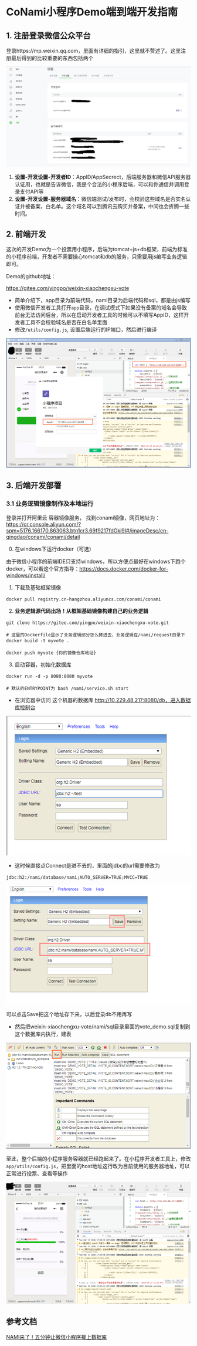 # CoNami小程序Demo端到端开发指南



## 1. 注册登录微信公众平台

登录https://mp.weixin.qq.com，里面有详细的指引，这里就不赘述了。这里注册最后得到的比较重要的东西包括两个

![](images/1.png)

1. **设置-开发设置-开发者ID**：AppID/AppSecrect，后端服务器和微信API服务器认证用，也就是告诉微信，我是个合法的小程序后端，可以和你通信并调用登录支付API等
2. **设置-开发设置-服务器域名**：微信端测试/发布时，会校验这些域名是否实名认证并被备案，白名单。这个域名可以到腾讯云购买并备案，中间也会折腾一些时间。

## 2. 前端开发 

这次的开发Demo为一个投票用小程序，后端为tomcat+js+db框架，前端为标准的小程序前端，开发者不需要操心tomcat和db的服务，只需要用js编写业务逻辑即可。

Demo的github地址：

https://gitee.com/yingpo/weixin-xiaochengxu-vote

* 简单介绍下，app目录为前端代码，nami目录为后端代码和sql，都是由js编写
* 使用微信开发者工具打开`app`目录，在调试模式下如果没有备案的域名会导致前台无法访问后台，所以在启动开发者工具的时候可以不填写AppID，这样开发者工具不会校验域名是否在白名单里面
* 修改`/utils/config.js`, 设置后端运行的IP端口，然后进行编译

![](images/2.png)

## 3. 后端开发部署

### 3.1 业务逻辑镜像制作及本地运行

登录并打开阿里云 容器镜像服务， 找到conami镜像，网页地址为：https://cr.console.aliyun.com/?spm=5176.166170.863063.btn1cr3.69f9217fdGki9I#/imageDesc/cn-qingdao/conami/conami/detail

0. 在windows下运行docker（可选）

由于微信小程序的前端IDE只支持windows，所以方便点最好在windows下跑个docker，可以看这个官方指导：https://docs.docker.com/docker-for-windows/install/

1. 下载及基础框架镜像

```
docker pull registry.cn-hangzhou.aliyuncs.com/conami/conami
```

2. **业务逻辑源代码出场！从框架基础镜像构建自己的业务逻辑**

```
git clone https://gitee.com/yingpo/weixin-xiaochengxu-vote.git

# 这里的Dockerfile显示了业务逻辑部分怎么拷进去，业务逻辑在/nami/request目录下
docker build -t myvote .

docker push myvote {你的镜像仓库地址}
```

3. 启动容器，初始化数据库

```
docker run -d -p 8080:8080 myvote 

# 默认的ENTRYPOINT为 bash /nami/service.sh start
```

* 在浏览器中访问 这个机器的数据库  http://10.229.48.217:8080/db，进入数据库控制台

![](images/3.png)

* 这时候直接点Connect是进不去的，里面的jdbc的url需要修改为

```
jdbc:h2:/nami/database/nami;AUTO_SERVER=TRUE;MVCC=TRUE
```

![](images/4.png)

可以点击Save把这个地址存下来，以后登录db不用再写

* 然后把weixin-xiaochengxu-vote/nami/sql目录里面的vote_demo.sql复制到这个数据库内执行，建表

![](images/5.png)

至此，整个后端的小程序服务容器就已经跑起来了。在小程序开发者工具上，修改`app/utils/config.js`，把里面的host地址这行改为目前使用的服务器地址，可以正常进行投票、查看等操作

![](images/6.png)



## 参考文档

[NAMI来了！五分钟让微信小程序接上数据库](https://mp.weixin.qq.com/s/M05_V7QecDZJMLZ_QPhHLA)




